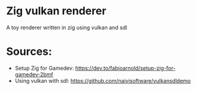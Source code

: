 # Zig vulkan renderer

A toy renderer written in zig using vulkan and sdl

# Sources:

* Setup Zig for Gamedev: https://dev.to/fabioarnold/setup-zig-for-gamedev-2bmf 
* Using vulkan with sdl: https://github.com/naivisoftware/vulkansdldemo